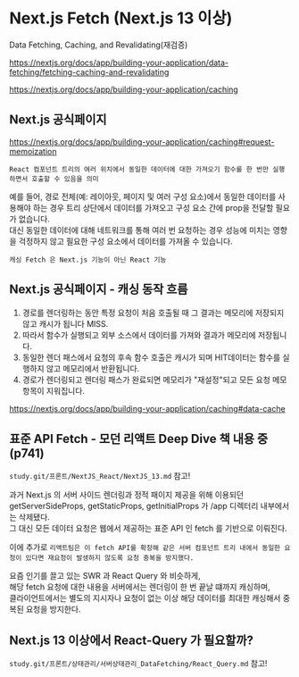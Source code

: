 # Next.js Fetch (Next.js 13 이상)

Data Fetching, Caching, and Revalidating(재검증)

https://nextjs.org/docs/app/building-your-application/data-fetching/fetching-caching-and-revalidating

https://nextjs.org/docs/app/building-your-application/caching

## Next.js 공식페이지

https://nextjs.org/docs/app/building-your-application/caching#request-memoization

`React 컴포넌트 트리의 여러 위치에서 동일한 데이터에 대한 가져오기 함수를 한 번만 실행하면서 호출할 수 있음을 의미`

예를 들어, 경로 전체(예: 레이아웃, 페이지 및 여러 구성 요소)에서 동일한 데이터를 사용해야 하는 경우 트리 상단에서 데이터를 가져오고 구성 요소 간에 prop을 전달할 필요가 없습니다.  
대신 동일한 데이터에 대해 네트워크를 통해 여러 번 요청하는 경우 성능에 미치는 영향을 걱정하지 않고 필요한 구성 요소에서 데이터를 가져올 수 있습니다.

`캐싱 Fetch 은 Next.js 기능이 아닌 React 기능`

## Next.js 공식페이지 - 캐싱 동작 흐름

1. 경로를 렌더링하는 동안 특정 요청이 처음 호출될 때 그 결과는 메모리에 저장되지 않고 캐시가 됩니다 MISS.
2. 따라서 함수가 실행되고 외부 소스에서 데이터를 가져와 결과가 메모리에 저장됩니다.
3. 동일한 렌더 패스에서 요청의 후속 함수 호출은 캐시가 되며 HIT데이터는 함수를 실행하지 않고 메모리에서 반환됩니다.
4. 경로가 렌더링되고 렌더링 패스가 완료되면 메모리가 "재설정"되고 모든 요청 메모 항목이 지워집니다.

https://nextjs.org/docs/app/building-your-application/caching#data-cache

## 표준 API Fetch - 모던 리액트 Deep Dive 책 내용 중 (p741)

`study.git/프론트/NextJS_React/NextJS_13.md` 참고!

과거 Next.js 의 서버 사이드 렌더링과 정적 패이지 제공을 위해 이용되던 getServerSideProps, getStaticProps, getInitialProps 가 /app 디렉터리 내부에서는 삭제됐다.  
그 대신 모든 데이터 요청은 웹에서 제공하는 표준 API 인 fetch 를 기반으로 이뤄진다.

이에 추가로 `리액트팀은 이 fetch API를 확장해 같은 서버 컴포넌트 트리 내에서 동일한 요청이 있다면 재요청이 발생하지 않도록 요청 중복을 방지했다.`

요즘 인기를 끌고 있는 SWR 과 React Query 와 비슷하게,  
해당 fetch 요청에 대한 내용을 서버에서는 렌더링이 한 번 끝날 떄까지 캐싱하며,  
클라이언트에서는 별도의 지시자나 요청이 없는 이상 해당 데이터를 최대한 캐싱해서 중복된 요청을 방지한다.

## Next.js 13 이상에서 React-Query 가 필요할까?

`study.git/프론트/상태관리/서버상태관리_DataFetching/React_Query.md` 참고!
